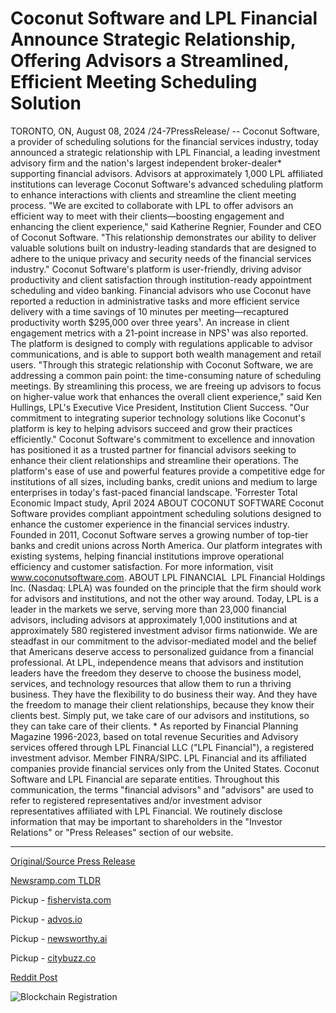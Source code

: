 # Coconut Software and LPL Financial Announce Strategic Relationship, Offering Advisors a Streamlined, Efficient Meeting Scheduling Solution

TORONTO, ON, August 08, 2024 /24-7PressRelease/ -- Coconut Software, a provider of scheduling solutions for the financial services industry, today announced a strategic relationship with LPL Financial, a leading investment advisory firm and the nation's largest independent broker-dealer* supporting financial advisors. Advisors at approximately 1,000 LPL affiliated institutions can leverage Coconut Software's advanced scheduling platform to enhance interactions with clients and streamline the client meeting process.   "We are excited to collaborate with LPL to offer advisors an efficient way to meet with their clients—boosting engagement and enhancing the client experience," said Katherine Regnier, Founder and CEO of Coconut Software. "This relationship demonstrates our ability to deliver valuable solutions built on industry-leading standards that are designed to adhere to the unique privacy and security needs of the financial services industry."   Coconut Software's platform is user-friendly, driving advisor productivity and client satisfaction through institution-ready appointment scheduling and video banking. Financial advisors who use Coconut have reported a reduction in administrative tasks and more efficient service delivery with a time savings of 10 minutes per meeting—recaptured productivity worth $295,000 over three years¹. An increase in client engagement metrics with a 21-point increase in NPS¹ was also reported. The platform is designed to comply with regulations applicable to advisor communications, and is able to support both wealth management and retail users.  "Through this strategic relationship with Coconut Software, we are addressing a common pain point: the time-consuming nature of scheduling meetings. By streamlining this process, we are freeing up advisors to focus on higher-value work that enhances the overall client experience," said Ken Hullings, LPL's Executive Vice President, Institution Client Success. "Our commitment to integrating superior technology solutions like Coconut's platform is key to helping advisors succeed and grow their practices efficiently."  Coconut Software's commitment to excellence and innovation has positioned it as a trusted partner for financial advisors seeking to enhance their client relationships and streamline their operations. The platform's ease of use and powerful features provide a competitive edge for institutions of all sizes, including banks, credit unions and medium to large enterprises in today's fast-paced financial landscape.   ¹Forrester Total Economic Impact study, April 2024  ABOUT COCONUT SOFTWARE Coconut Software provides compliant appointment scheduling solutions designed to enhance the customer experience in the financial services industry. Founded in 2011, Coconut Software serves a growing number of top-tier banks and credit unions across North America. Our platform integrates with existing systems, helping financial institutions improve operational efficiency and customer satisfaction. For more information, visit www.coconutsoftware.com.  ABOUT LPL FINANCIAL  LPL Financial Holdings Inc. (Nasdaq: LPLA) was founded on the principle that the firm should work for advisors and institutions, and not the other way around. Today, LPL is a leader in the markets we serve, serving more than 23,000 financial advisors, including advisors at approximately 1,000 institutions and at approximately 580 registered investment advisor firms nationwide. We are steadfast in our commitment to the advisor-mediated model and the belief that Americans deserve access to personalized guidance from a financial professional.   At LPL, independence means that advisors and institution leaders have the freedom they deserve to choose the business model, services, and technology resources that allow them to run a thriving business. They have the flexibility to do business their way. And they have the freedom to manage their client relationships, because they know their clients best. Simply put, we take care of our advisors and institutions, so they can take care of their clients.   * As reported by Financial Planning Magazine 1996-2023, based on total revenue  Securities and Advisory services offered through LPL Financial LLC ("LPL Financial"), a registered investment advisor. Member FINRA/SIPC. LPL Financial and its affiliated companies provide financial services only from the United States.  Coconut Software and LPL Financial are separate entities.  Throughout this communication, the terms "financial advisors" and "advisors" are used to refer to registered representatives and/or investment advisor representatives affiliated with LPL Financial.  We routinely disclose information that may be important to shareholders in the "Investor Relations" or "Press Releases" section of our website. 

---

[Original/Source Press Release](https://www.24-7pressrelease.com/press-release/513187/coconut-software-and-lpl-financial-announce-strategic-relationship-offering-advisors-a-streamlined-efficient-meeting-scheduling-solution)
                    

[Newsramp.com TLDR](https://newsramp.com/curated-news/coconut-software-announces-strategic-relationship-with-lpl-financial/2eed554de8d121123193bbda1b94e73d) 


Pickup - [fishervista.com](https://fishervista.com/en/coconut-software-and-lpl-financial-partner-to-enhance-advisor-client-meetings/20245567)

Pickup - [advos.io](https://advos.io/en/coconut-software-and-lpl-financial-partner-to-streamline-advisor-client-meetings/20245567)

Pickup - [newsworthy.ai](https://newsworthy.ai/curated/coconut-software-and-lpl-financial-partner-to-enhance-advisor-client-meeting-efficiency/20245567)

Pickup - [citybuzz.co](https://citybuzz.co/2024/08/08/coconut-software-and-lpl-financial-partner-to-revolutionize-advisor-client-meeting-scheduling)
 



[Reddit Post](https://www.reddit.com/r/FinancialNewsramp/comments/1emzke0/coconut_software_announces_strategic_relationship/) 



![Blockchain Registration](https://cdn.newsramp.app/24-7PressRelease/qrcode/248/8/lendEOcv.webp)